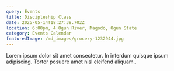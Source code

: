 ```yaml
---
query: Events
title: Discipleship Class
date: 2025-05-14T18:27:38.702Z
location: 6:00pm, 4 Ogun River, Magodo, Ogun State
category: Events Calendar
featuredImage: /md_images/grocery-1232944.jpg
---
```

Lorem ipsum dolor sit amet consectetur. In interdum quisque ipsum adipiscing. Tortor posuere amet nisl eleifend aliquam..